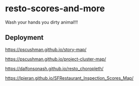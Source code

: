 # resto-scores-and-more
Wash your hands you dirty animal!!!

## Deployment
https://pscushman.github.io/story-map/

https://pscushman.github.io/project-cluster-map/

https://dalfonsonash.github.io/resto_choropleth/

https://lpieran.github.io/SFRestaurant_Inspection_Scores_Map/

